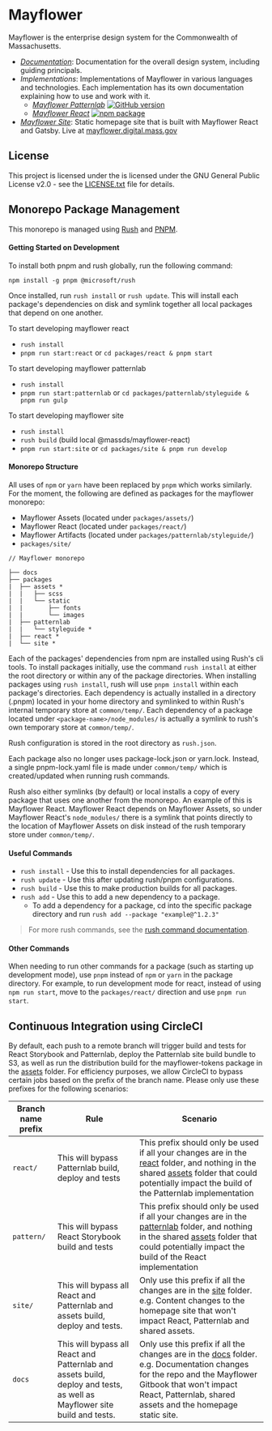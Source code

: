 # Mayflower

Mayflower is the enterprise design system for the Commonwealth of Massachusetts.

* *[Documentation](/docs)*: Documentation for the overall design system, including guiding principals.
* *Implementations*: Implementations of Mayflower in various languages and technologies. Each implementation has its own documentation explaining how to use and work with it.
  - *[Mayflower Patternlab](/patternlab)* [![GitHub version][patternlab-github-badge]](/patternlab)
  - *[Mayflower React](/react)* [![npm package][react-npm-badge]](npm)
* *[Mayflower Site](/site)*: Static homepage site that is built with Mayflower React and Gatsby. Live at [mayflower.digital.mass.gov](https://mayflower.digital.mass.gov)

## License

This project is licensed under the is licensed under the GNU General Public License v2.0 - see the [LICENSE.txt](LICENSE.txt) file for details.


[patternlab-github-badge]: https://badge.fury.io/gh/massgov%2Fmayflower.svg
[react-npm-badge]: https://img.shields.io/npm/v/@massds/mayflower-react.png
[npm]: https://www.npmjs.com/package/@massds/mayflower-react

## Monorepo Package Management
This monorepo is managed using [Rush](https://rushjs.io/) and [PNPM](https://pnpm.js.org/).
#### Getting Started on Development
To install both pnpm and rush globally, run the following command:
```
npm install -g pnpm @microsoft/rush
```

Once installed, run `rush install` or `rush update`. This will install each package's dependencies on disk and symlink together all local packages that depend on one another.

To start developing mayflower react
- `rush install`
- `pnpm run start:react` or `cd packages/react & pnpm start`

To start developing mayflower patternlab
- `rush install`
- `pnpm run start:patternlab` or `cd packages/patternlab/styleguide & pnpm run gulp`

To start developing mayflower site
- `rush install`
- `rush build` (build local @massds/mayflower-react)
- `pnpm run start:site` or `cd packages/site & pnpm run develop`

#### Monorepo Structure
All uses of `npm` or `yarn` have been replaced by `pnpm` which works similarly. For the moment, the following are defined as packages for the mayflower monorepo:

- Mayflower Assets (located under `packages/assets/`)
- Mayflower React (located under `packages/react/`)
- Mayflower Artifacts (located under `packages/patternlab/styleguide/`)
- `packages/site/`
```
// Mayflower monorepo

├── docs
├── packages
|  ├── assets *
|  |   ├── scss
|  |   └── static
|  |       ├── fonts
|  |       └── images
|  ├── patternlab
|  |   └── styleguide *
|  ├── react *
|  └── site *
```

Each of the packages' dependencies from npm are installed using Rush's cli tools. To install packages initially, use the command `rush install` at either the root directory or within any of the package directories. When installing packages using `rush install`, rush will use `pnpm install` within each package's directories. Each dependency is actually installed in a directory (.pnpm) located in your home directory and symlinked to within Rush's internal temporary store at `common/temp/`. Each dependency of a package located under `<package-name>/node_modules/` is actually a symlink to rush's own temporary store at `common/temp/`.

Rush configuration is stored in the root directory as `rush.json`.

Each package also no longer uses package-lock.json or yarn.lock. Instead, a single pnpm-lock.yaml file is made under `common/temp/` which is created/updated when running rush commands.

Rush also either symlinks (by default) or local installs a copy of every package that uses one another from the monorepo. An example of this is Mayflower React. Mayflower React depends on Mayflower Assets, so under Mayflower React's `node_modules/` there is a symlink that points directly to the location of Mayflower Assets on disk instead of the rush temporary store under `common/temp/`.

#### Useful Commands

- `rush install` - Use this to install dependencies for all packages.
- `rush update` - Use this after updating rush/pnpm configurations.
- `rush build` - Use this to make production builds for all packages.
- `rush add` - Use this to add a new dependency to a package.
  - To add a dependency for a package, cd into the specific package directory and run `rush add --package "example@^1.2.3"`

> For more rush commands, see the [rush command documentation](https://rushjs.io/pages/commands/rush_add/).

#### Other Commands
When needing to run other commands for a package (such as starting up development mode), use `pnpm` instead of `npm` or `yarn` in the package directory. For example, to run development mode for react, instead of using `npm run start`, move to the `packages/react/` direction and use `pnpm run start`.


## Continuous Integration using CircleCI
By default, each push to a remote branch will trigger build and tests for React Storybook and Patternlab, deploy the Patternlab site build bundle to S3, as well as run the distribution build for the mayflower-tokens package in the [assets](/assets) folder.
For efficiency purposes, we allow CircleCI to bypass certain jobs based on the prefix of the branch name. Please only use these prefixes for the following scenarios:

| Branch name prefix  | Rule | Scenario |
|---|---|---|
| `react/`  | This will bypass Patternlab build, deploy and tests | This prefix should only be used if all your changes are in the [react](/react) folder, and nothing in the shared [assets](/assets) folder that could potentially impact the build of the Patternlab implementation  |
| `pattern/`  | This will bypass React Storybook build and tests | This prefix should only be used if all your changes are in the [patternlab](/patternlab) folder, and nothing in the shared [assets](/assets) folder that could potentially impact the build of the React implementation  |
| `site/`  | This will bypass all React and Patternlab and assets build, deploy and tests. |  Only use this prefix if all the changes are in the [site](/site) folder. e.g. Content changes to the homepage site that won't impact React, Patternlab and shared assets. |
| `docs`  | This will bypass all React and Patternlab and assets build, deploy and tests, as well as Mayflower site build and tests. | Only use this prefix if all the changes are in the [docs](/docs) folder. e.g. Documentation changes for the repo and the Mayflower Gitbook that won't impact React, Patternlab, shared assets and the homepage static site. |
